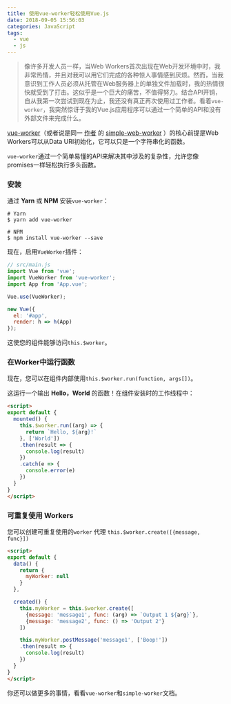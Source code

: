 ```yaml
---
title: 使用vue-worker轻松使用Vue.js
date: 2018-09-05 15:56:03
categories: JavaScript
tags:
  - vue
  - js
---
```


> 像许多开发人员一样，当Web Workers首次出现在Web开发环境中时，我非常热情，并且对我可以用它们完成的各种惊人事情感到厌烦。然而，当我意识到工作人员必须从托管在Web服务器上的单独文件加载时，我的热情很快就受到了打击。这似乎是一个巨大的痛苦，不值得努力。结合API开销，自从我第一次尝试到现在为止，我还没有真正再次使用过工作者。看着`vue-worker`，我突然惊讶于我的Vue.js应用程序可以通过一个简单的API和没有外部文件来完成什么。

[vue-worker](https://github.com/israelss/vue-worker)（或者说是同一 [作者](https://github.com/israelss) 的 [simple-web-worker](https://github.com/israelss/simple-web-worker) ）的核心前提是Web Workers可以从Data URI初始化，它可以只是一个字符串化的函数。

`vue-worker`通过一个简单易懂的API来解决其中涉及的复杂性，允许您像promises一样轻松执行多头函数。

### 安装
通过 **Yarn** 或 **NPM** 安装`vue-worker`：
```shell
# Yarn
$ yarn add vue-worker

# NPM
$ npm install vue-worker --save
```
现在，启用`VueWorker`插件：
```js
// src/main.js
import Vue from 'vue';
import VueWorker from 'vue-worker';
import App from 'App.vue';

Vue.use(VueWorker);

new Vue({
  el: '#app',
  render: h => h(App)
});
```
这使您的组件能够访问`this.$worker`。

### 在Worker中运行函数
现在，您可以在组件内部使用`this.$worker.run(function, args[])`。

这运行一个输出 **Hello，World** 的函数！在组件安装时的工作线程中：
```html
<script>
export default {
  mounted() {
    this.$worker.run((arg) => {
      return `Hello, ${arg}!`
    }, ['World'])
    .then(result => {
      console.log(result)
    })
    .catch(e => {
      console.error(e)
    })
  }
}
</script>
```

### 可重复使用 Workers
您可以创建可重复使用的`worker` 代理 `this.$worker.create([{message, func}])`
```html
<script>
export default {
  data() {
    return {
      myWorker: null
    }
  },

  created() {
    this.myWorker = this.$worker.create([
      {message: 'message1', func: (arg) => `Output 1 ${arg}`},
      {message: 'message2', func: () => 'Output 2'}
    ])

    this.myWorker.postMessage('message1', ['Boop!'])
    .then(result => {
      console.log(result)
    })
  }
}
</script>
```
你还可以做更多的事情，看看`vue-worker`和`simple-worker`文档。